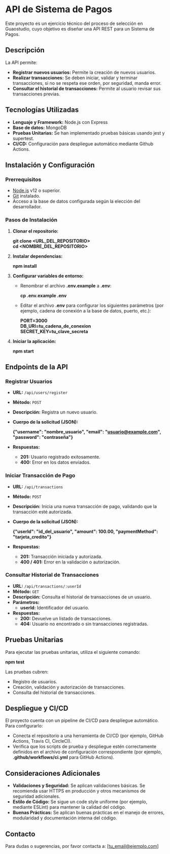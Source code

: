 # API de Sistema de Pagos

Este proyecto es un ejercicio técnico del proceso de selección en Guaostudio, cuyo objetivo es diseñar una API REST para un Sistema de Pagos.

## Descripción

La API permite:

- **Registrar nuevos usuarios:** Permite la creación de nuevos usuarios.
- **Realizar transacciones:** Se deben iniciar, validar y terminar transacciones, si no se respeta ese orden, por seguridad, manda error.
- **Consultar el historial de transacciones:** Permite al usuario revisar sus transacciones previas.

## Tecnologías Utilizadas

- **Lenguaje y Framework:** Node.js con Express
- **Base de datos:** MongoDB
- **Pruebas Unitarias:** Se han implementado pruebas básicas usando jest y supertest.
- **CI/CD:** Configuración para despliegue automático mediante Github Actions.

## Instalación y Configuración

### Prerrequisitos

- [Node.js](https://nodejs.org/) v12 o superior.
- [Git](https://git-scm.com/) instalado.
- Acceso a la base de datos configurada según la elección del desarrollador.

### Pasos de Instalación

1. **Clonar el repositorio:**

   **git clone <URL_DEL_REPOSITORIO>**  
   **cd <NOMBRE_DEL_REPOSITORIO>**

2. **Instalar dependencias:**

   **npm install**

3. **Configurar variables de entorno:**

   - Renombrar el archivo **.env.example** a **.env**:

     **cp .env.example .env**

   - Editar el archivo **.env** para configurar los siguientes parámetros (por ejemplo, cadena de conexión a la base de datos, puerto, etc.):

     **PORT=3000**  
     **DB_URI=tu_cadena_de_conexion**  
     **SECRET_KEY=tu_clave_secreta**

4. **Iniciar la aplicación:**

   **npm start**

## Endpoints de la API

### Registrar Usuarios

- **URL:** `/api/users/register`
- **Método:** `POST`
- **Descripción:** Registra un nuevo usuario.
- **Cuerpo de la solicitud (JSON):**

  **{"username": "nombre_usuario", "email": "usuario@example.com", "password": "contraseña"}**

- **Respuestas:**
  - **201:** Usuario registrado exitosamente.
  - **400:** Error en los datos enviados.

### Iniciar Transacción de Pago

- **URL:** `/api/transactions`
- **Método:** `POST`
- **Descripción:** Inicia una nueva transacción de pago, validando que la transacción esté autorizada.
- **Cuerpo de la solicitud (JSON):**

  **{"userId": "id_del_usuario", "amount": 100.00, "paymentMethod": "tarjeta_credito"}**

- **Respuestas:**
  - **201:** Transacción iniciada y autorizada.
  - **400 / 401:** Error en la validación o autorización.

### Consultar Historial de Transacciones

- **URL:** `/api/transactions/:userId`
- **Método:** `GET`
- **Descripción:** Consulta el historial de transacciones de un usuario.
- **Parámetros:**
  - **userId:** Identificador del usuario.
- **Respuestas:**
  - **200:** Devuelve un listado de transacciones.
  - **404:** Usuario no encontrado o sin transacciones registradas.

## Pruebas Unitarias

Para ejecutar las pruebas unitarias, utiliza el siguiente comando:

**npm test**

Las pruebas cubren:
- Registro de usuarios.
- Creación, validación y autorización de transacciones.
- Consulta del historial de transacciones.

## Despliegue y CI/CD

El proyecto cuenta con un pipeline de CI/CD para despliegue automático. Para configurarlo:

- Conecta el repositorio a una herramienta de CI/CD (por ejemplo, GitHub Actions, Travis CI, CircleCI).
- Verifica que los scripts de prueba y despliegue estén correctamente definidos en el archivo de configuración correspondiente (por ejemplo, **.github/workflows/ci.yml** para GitHub Actions).

## Consideraciones Adicionales

- **Validaciones y Seguridad:** Se aplican validaciones básicas. Se recomienda usar HTTPS en producción y otros mecanismos de seguridad adicionales.
- **Estilo de Código:** Se sigue un code style uniforme (por ejemplo, mediante ESLint) para mantener la calidad del código.
- **Buenas Prácticas:** Se aplican buenas prácticas en el manejo de errores, modularidad y documentación interna del código.

## Contacto

Para dudas o sugerencias, por favor contacta a: [tu_email@ejemplo.com]
